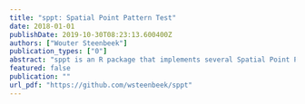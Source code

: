 ```yaml
---
title: "sppt: Spatial Point Pattern Test"
date: 2018-01-01
publishDate: 2019-10-30T08:23:13.600400Z
authors: ["Wouter Steenbeek"]
publication_types: ["0"]
abstract: "sppt is an R package that implements several Spatial Point Pattern Tests. The first version of the package started with Martin Andresen’s original Spatial Point Pattern Test, but several other functions have been implemented since.  The tests in this package measure the degree of similarity at the local level between two spatial point patterns and is an area-based test. They are not used for the purpose of testing point patterns with the null hypotheses of random, uniform, or clustered distributions, but may be used to compare a particular point pattern with these distributions. One advantage of the tests is that they can be performed for a number of different area boundaries using the same original point datasets."
featured: false
publication: ""
url_pdf: "https://github.com/wsteenbeek/sppt"
---
```


